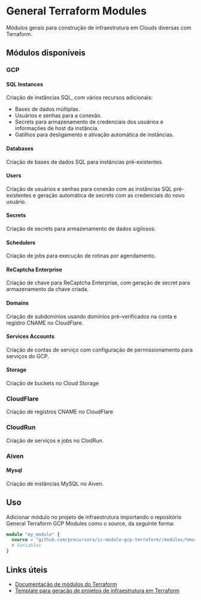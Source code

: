 # General Terraform Modules
Módulos gerais para construção de infraestrutura em Clouds diversas com Terraform.

## Módulos disponíveis
### GCP
#### SQL Instances
Criação de instâncias SQL, com vários recursos adicionais:

- Bases de dados múltiplas.
- Usuários e senhas para a conexão.
- Secrets para armazenamento de credenciais dos usuários e informações de host da instância.
- Gatilhos para desligamento e ativação automática de instâncias.

#### Databases
Criação de bases de dados SQL para instâncias pré-existentes.

#### Users
Criação de usuários e senhas para conexão com as instâncias SQL pré-existentes e geração automática de secrets com as credenciais do novo usuário.

#### Secrets
Criação de secrets para armazenamento de dados sigilosos.

#### Schedulers
Criação de jobs para execução de rotinas por agendamento.

#### ReCaptcha Enterprise
Criação de chave para ReCaptcha Enterprise, com geração de secret para armazenamento da chave criada.

#### Domains
Criação de subdomínios usando domínios pré-verificados na conta e registro CNAME no CloudFlare.

#### Services Accounts
Criação de contas de serviço com configuração de permissionamento para serviços do GCP.

#### Storage
Criação de buckets no Cloud Storage

### CloudFlare
Criação de registros CNAME no CloudFlare

### CloudRun
Criação de serviços e jobs no ClodRun.

### Aiven
#### Mysql
Criação de instâncias MySQL no Aiven.

## Uso
Adicionar módulo no projeto de infraestrutura importando o repositório General Terraform GCP Modules como o source, da seguinte forma:

```terraform
module "my_module" {
  source = "github.com/precursora/is-module-gcp-terraform//modules/%module_dir%?ref=%tag_or_hash_or_branch%"
  # Variables
}
```

## Links úteis
- [Documentação de módulos do Terraform](https://developer.hashicorp.com/terraform/language/modules/develop)
- [Template para geração de projetos de infraestrutura em Terraform](https://github.com/precursora/is-template-general-terraform-infra)
